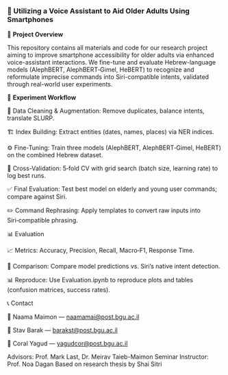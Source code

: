 ### 📱 Utilizing a Voice Assistant to Aid Older Adults Using Smartphones ###

📝 **Project Overview**

This repository contains all materials and code for our research project aiming to improve smartphone accessibility for older adults via enhanced voice-assistant interactions. We fine-tune and evaluate Hebrew-language models (AlephBERT, AlephBERT‑Gimel, HeBERT) to recognize and reformulate imprecise commands into Siri-compatible intents, validated through real-world user experiments.

🚀 **Experiment Workflow**

🧹 Data Cleaning & Augmentation: Remove duplicates, balance intents, translate SLURP.

🏗️ Index Building: Extract entities (dates, names, places) via NER indices.

⚙️ Fine-Tuning: Train three models (AlephBERT, AlephBERT‑Gimel, HeBERT) on the combined Hebrew dataset.

🔄 Cross-Validation: 5‑fold CV with grid search (batch size, learning rate) to log best runs.

✅ Final Evaluation: Test best model on elderly and young user commands; compare against Siri.

✏️ Command Rephrasing: Apply templates to convert raw inputs into Siri‑compatible phrasing.

📊 Evaluation

📈 Metrics: Accuracy, Precision, Recall, Macro‑F1, Response Time.

🤖 Comparison: Compare model predictions vs. Siri’s native intent detection.

📊 Reproduce: Use Evaluation.ipynb to reproduce plots and tables (confusion matrices, success rates).

📞 Contact

📧 Naama Maimon — naamamai@post.bgu.ac.il

📧 Stav Barak — barakst@post.bgu.ac.il

📧 Coral Yagud — yagudcor@post.bgu.ac.il

Advisors: Prof. Mark Last, Dr. Meirav Taieb-Maimon
Seminar Instructor: Prof. Noa Dagan
Based on research thesis by Shai Sitri

